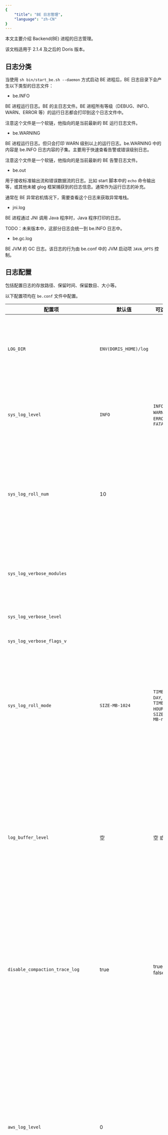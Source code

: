 ```yaml
---
{
    "title": "BE 日志管理",
    "language": "zh-CN"
}
---
```


<!-- 
Licensed to the Apache Software Foundation (ASF) under one
or more contributor license agreements.  See the NOTICE file
distributed with this work for additional information
regarding copyright ownership.  The ASF licenses this file
to you under the Apache License, Version 2.0 (the
"License"); you may not use this file except in compliance
with the License.  You may obtain a copy of the License at

  http://www.apache.org/licenses/LICENSE-2.0

Unless required by applicable law or agreed to in writing,
software distributed under the License is distributed on an
"AS IS" BASIS, WITHOUT WARRANTIES OR CONDITIONS OF ANY
KIND, either express or implied.  See the License for the
specific language governing permissions and limitations
under the License.
-->

本文主要介绍 Backend(BE) 进程的日志管理。

该文档适用于 2.1.4 及之后的 Doris 版本。

## 日志分类

当使用 `sh bin/start_be.sh --daemon` 方式启动 BE 进程后，BE 日志目录下会产生以下类型的日志文件：

- be.INFO

 BE 进程运行日志。BE 的主日志文件。BE 进程所有等级（DEBUG、INFO、WARN、ERROR 等）的运行日志都会打印到这个日志文件中。

 注意这个文件是一个软链，他指向的是当前最新的 BE 运行日志文件。

- be.WARNING

 BE 进程运行日志。但只会打印 WARN 级别以上的运行日志。be.WARNING 中的内容是 be.INFO 日志内容的子集。主要用于快速查看告警或错误级别日志。

 注意这个文件是一个软链，他指向的是当前最新的 BE 告警日志文件。

- be.out

 用于接收标准输出流和错误数据流的日志。比如 start 脚本中的 `echo` 命令输出等，或其他未被 glog 框架捕获到的日志信息。通常作为运行日志的补充。

 通常在 BE 异常宕机情况下，需要查看这个日志来获取异常堆栈。

- jni.log

 BE 进程通过 JNI 调用 Java 程序时，Java 程序打印的日志。

 TODO：未来版本中，这部分日志会统一到 be.INFO 日志中。

- be.gc.log

 BE JVM 的 GC 日志。该日志的行为由 be.conf 中的 JVM 启动项 `JAVA_OPTS` 控制。

## 日志配置

包括配置日志的存放路径、保留时间、保留数目、大小等。

以下配置项均在 `be.conf` 文件中配置。

| 配置项 | 默认值 | 可选项 | 说明 |
| --- | --- | --- | --- |
| `LOG_DIR` | `ENV(DORIS_HOME)/log` |  | 所有日志的存放路径。默认为 BE 部署路径的 `log/` 目录下。注意这是一个环境变量，配置名需大写。 |
| `sys_log_level` | `INFO` | `INFO`, `WARNING`, `ERROR`, `FATAL` | `be.INFO` 的日志等级。默认为 INFO。不建议修改，INFO 等级包含许多关键日志信息。|
| `sys_log_roll_num` | 10 |  | 控制 `be.INFO` 和 `be.WARNING` 最大文件数量。默认 10。当因为日志滚动或切分后，日志文件数量大于这个阈值后，老的日志文件将被删除  |
|`sys_log_verbose_modules`| | | 可以设置指定代码目录下的文件开启 DEBUG 级别日志。请参阅 "开启 DEBUG 日志" 章节 |
|`sys_log_verbose_level`| | | 请参阅 "开启 DEBUG 日志" 章节 |
|`sys_log_verbose_flags_v`| | | 请参阅 "开启 DEBUG 日志" 章节 |
| `sys_log_roll_mode` | `SIZE-MB-1024` | `TIME-DAY`, `TIME-HOUR`, `SIZE-MB-nnn` | `be.INFO` 和 `be.WARNING` 日志的滚动策略。默认为 `SIZE-MB-1024`，即每个日志达到 1024MB 大小后，生成一个新的日志文件。也可以设置按天或按小时滚动 |
| `log_buffer_level` | 空 | 空 或 `-1` | BE 日志输出模式。默认情况下，BE 日志会异步下刷到磁盘日志文件中。如果设置为 -1，则日志内容会实时下刷。实时下刷会影响日志性能，但可以尽可能多的保留最新的日志。如在 BE 异常宕机情况下，可以看到最后的日志信息。|
| `disable_compaction_trace_log` | true | true, false | 默认为 true，即关闭 compaction 操作的 tracing 日志。如果为 false，则会打印和 Compaction 操作相关的 tracing 日志，用于排查问题。|
| `aws_log_level` | 0 | | 用于控制 aws sdk 的日志等级。默认为 0，表示关闭 aws sdk 日志。默认情况下，aws sdk 日志已经被 glog 主动捕获，并会正常打印主动捕获的日志。个别情况下，需要开启 aws sdk 日志以查看更多未被捕获的日志。不同数字代表不同日志等级：Off = 0, Fatal = 1, Error = 2, Warn = 3, Info = 4, Debug = 5, Trace = 6 |
| `s3_file_writer_log_interval_second` | 60 | | 当执行 S3 Upload 操作时，会每隔 60 秒（默认）打印操作进度。 |
| `enable_debug_log_timeout_secs` | 0 | | 当值大于 0 时，会打印 pipeline 执行引擎的一些详细执行日志。主要用于排查问题。默认情况下关闭 |

## 开启 DEBUG 日志

BE 的 Debug 日志目前仅支持通过配置文件修改并重启 BE 节点以生效。

```text
sys_log_verbose_modules=plan_fragment_executor,olap_scan_node
sys_log_verbose_level=3
```

`sys_log_verbose_modules` 指定要开启的文件名，可以通过通配符 * 指定。比如：

```text
sys_log_verbose_modules=*
```

表示开启所有 DEBUG 日志。

`sys_log_verbose_level` 表示 DEBUG 的级别。数字越大，则 DEBUG 日志越详细。取值范围在 1-10。

## 容器环境日志配置

在某些情况下，通过容器环境（如 k8s）部署 FE 进程。所有日志需要通过标准输出流而不是文件进行输出。

此时，可以通过 `sh bin/start_be.sh --console` 命令前台启动 BE 进程，并将所有日志输出到标准输出流。

为了在同一标准输出流中区分不同日志类型，会在每条日志前添加不同的前缀以示区分。如：

```
RuntimeLogger W20240624 00:36:46.325274 1460943 olap_server.cpp:710] Have not get FE Master heartbeat yet
RuntimeLogger I20240624 00:36:46.325999 1459644 olap_server.cpp:208] tablet checkpoint tasks producer thread started
RuntimeLogger I20240624 00:36:46.326066 1460954 olap_server.cpp:448] begin to produce tablet meta checkpoint tasks.
RuntimeLogger I20240624 00:36:46.326093 1459644 olap_server.cpp:213] tablet path check thread started
RuntimeLogger I20240624 00:36:46.326190 1459644 olap_server.cpp:219] cache clean thread started
RuntimeLogger I20240624 00:36:46.326336 1459644 olap_server.cpp:231] path gc threads started. number:1
RuntimeLogger I20240624 00:36:46.326643 1460958 olap_server.cpp:424] try to start path gc thread!
```

不同的前缀说明如下：

- `RuntimeLogger`：对应 `fe.log` 中的日志。

> 后续版本会增加对 jni.log 的支持。

此外，针对容器环境还有一个额外配置参数：

| 配置项 | 默认值 | 可选项 | 说明 |
| --- | --- | --- | --- |
| `enable_file_logger` | true | true, false  | 是否启用文件日志。默认为 `true`。当使用 `--console` 命令启动 BE 进程时，日志会同时输出到标准输出流，以及正常的日志文件中。当为 `false` 时，日志只会输出到标准输出流，不会再产生日志文件 |

